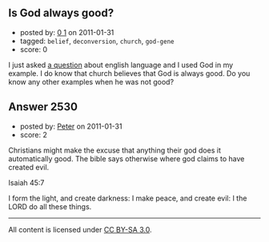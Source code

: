 ## Is God always good?

- posted by: [0 1](https://stackexchange.com/users/-1/971-0-1) on 2011-01-31
- tagged: `belief`, `deconversion`, `church`, `god-gene`
- score: 0

I just asked [a question][1] about english language and I used God in my example. I do know that church believes that God is always good. Do you know any other examples when he was not good?


  [1]: http://english.stackexchange.com/questions/10733/maybe-i-have-colored-it-too-much


## Answer 2530

- posted by: [Peter](https://stackexchange.com/users/-1/168-peter) on 2011-01-31
- score: 2

Christians might make the excuse that anything their god does it automatically good. The bible says otherwise where god claims to have created evil.

Isaiah 45:7

I form the light, and create darkness: I make peace, and create evil: I the LORD do all these things.



---

All content is licensed under [CC BY-SA 3.0](https://creativecommons.org/licenses/by-sa/3.0/).
